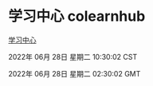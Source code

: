 # 学习中心 colearnhub
[学习中心](http://219.139.196.158:56308/colearnhub/)

2022年 06月 28日 星期二 10:30:02 CST

2022年 06月 28日 星期二 02:30:02 GMT

